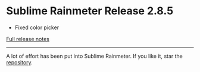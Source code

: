 # Sublime Rainmeter Release 2.8.5

* Fixed color picker

[Full release notes](https://github.com/thatsIch/sublime-rainmeter/releases/tag/2.8.5)

---

A lot of effort has been put into Sublime Rainmeter. If you like it, star the [repository](https://github.com/thatsIch/sublime-rainmeter).
